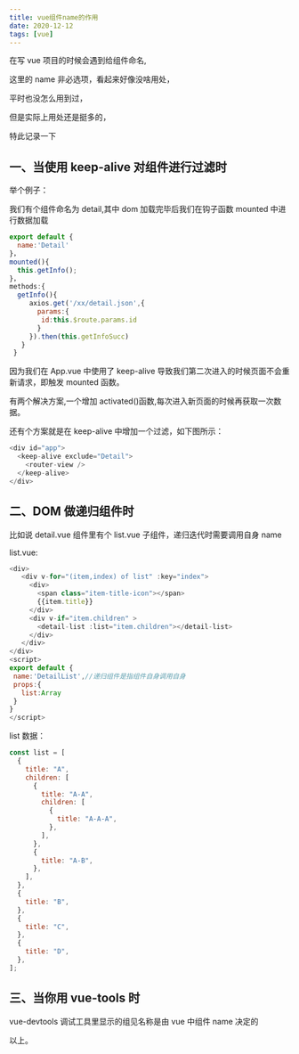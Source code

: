 ```yaml
---
title: vue组件name的作用
date: 2020-12-12
tags: [vue]
---
```


在写 vue 项目的时候会遇到给组件命名,

这里的 name 非必选项，看起来好像没啥用处，

平时也没怎么用到过，

但是实际上用处还是挺多的，

特此记录一下

<!-- more -->

## 一、当使用 keep-alive 对组件进行过滤时

举个例子：

我们有个组件命名为 detail,其中 dom 加载完毕后我们在钩子函数 mounted 中进行数据加载

```js
export default {
  name:'Detail'
}，
mounted(){
  this.getInfo();
}，
methods:{
  getInfo(){
     axios.get('/xx/detail.json',{
       params:{
        id:this.$route.params.id
       }
     }).then(this.getInfoSucc)
   }
 }
```

因为我们在 App.vue 中使用了 keep-alive 导致我们第二次进入的时候页面不会重新请求，即触发 mounted 函数。

有两个解决方案,一个增加 activated()函数,每次进入新页面的时候再获取一次数据。

还有个方案就是在 keep-alive 中增加一个过滤，如下图所示：

```js
<div id="app">
  <keep-alive exclude="Detail">
    <router-view />
  </keep-alive>
</div>
```

## 二、DOM 做递归组件时

比如说 detail.vue 组件里有个 list.vue 子组件，递归迭代时需要调用自身 name

list.vue:

```js
<div>
   <div v-for="(item,index) of list" :key="index">
     <div>
       <span class="item-title-icon"></span>
       {{item.title}}
     </div>
     <div v-if="item.children" >
       <detail-list :list="item.children"></detail-list>
     </div>
   </div>
</div>
<script>
export default {
 name:'DetailList',//递归组件是指组件自身调用自身
 props:{
   list:Array
 }
}
</script>
```

list 数据：

```js
const list = [
  {
    title: "A",
    children: [
      {
        title: "A-A",
        children: [
          {
            title: "A-A-A",
          },
        ],
      },
      {
        title: "A-B",
      },
    ],
  },
  {
    title: "B",
  },
  {
    title: "C",
  },
  {
    title: "D",
  },
];
```

## 三、当你用 vue-tools 时

vue-devtools 调试工具里显示的组见名称是由 vue 中组件 name 决定的

以上。
